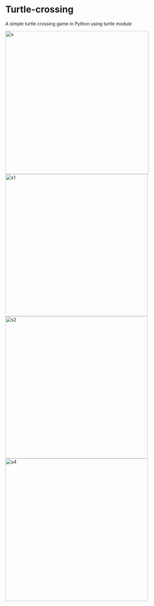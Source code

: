 # Turtle-crossing
A simple turtle crossing game in Python using turtle module


<img width="446" alt="s" src="https://user-images.githubusercontent.com/55875010/127291237-a60e0b56-7279-4245-9669-cae4c2dc500c.PNG">
<img width="443" alt="s1" src="https://user-images.githubusercontent.com/55875010/127291240-08e549fa-56cf-4b29-b316-84bdce5ad9bf.PNG">
<img width="443" alt="s2" src="https://user-images.githubusercontent.com/55875010/127291245-2e1415b7-20bc-43ea-9cfa-0c8fddb66170.PNG">
<img width="444" alt="s4" src="https://user-images.githubusercontent.com/55875010/127291253-3368165f-10c5-48dd-86a8-d441e343ad24.PNG">
